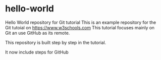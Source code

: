 # hello-world
Hello World repository for Git tutorial
This is an example repository for the Git tutoial on https://www.w3schools.com
This tutorial focuses mainly on Git an use GitHub as its remote.

This repository is built step by step in the tutorial.

It now include steps for GitHub
